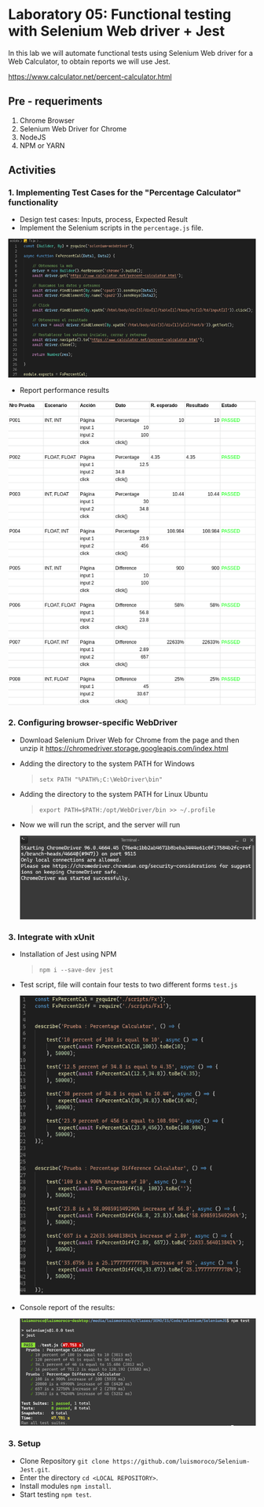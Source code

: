 # Laboratory 05: Functional testing with Selenium Web driver + Jest

In this lab we will automate functional tests using Selenium Web driver for a Web Calculator, to obtain reports we will use Jest.

<https://www.calculator.net/percent-calculator.html>

## Pre - requeriments

1. Chrome Browser
2. Selenium Web Driver for Chrome
3. NodeJS 
4. NPM or YARN

## Activities

### 1. Implementing Test Cases for the "Percentage Calculator" functionality

* Design test cases: Inputs, process, Expected Result
* Implement the Selenium scripts in the `percentage.js` file.

![Test script](img/casosdepruebaFx.png)

* Report performance results

![Report of results](img/table.png)


### 2. Configuring browser-specific WebDriver 

* Download Selenium Driver Web for Chrome from the page and then unzip it   <https://chromedriver.storage.googleapis.com/index.html>

* Adding the directory to the system PATH for Windows

    > `setx PATH "%PATH%;C:\WebDriver\bin"`

* Adding the directory to the system PATH for Linux Ubuntu

    > `export PATH=$PATH:/opt/WebDriver/bin >> ~/.profile`

* Now we will run the script, and the server will run

    ![Server running](img/chomedriverserver.png)

### 3. Integrate with xUnit

* Installation of Jest using NPM
    > `npm i --save-dev jest`

* Test script, file will contain four tests to two different forms `test.js`

    ![Jest's Code](img/testt.png)

* Console report of the results:

    ![Reporte Jest](img/console.png)

### 3. Setup 

* Clone Repository `git clone https://github.com/luismoroco/Selenium-Jest.git`.
* Enter the directory `cd <LOCAL REPOSITORY>`.
* Install modules `npm install`.
* Start testing `npm test`.